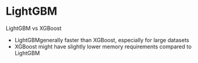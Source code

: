 # LightGBM

LightGBM vs XGBoost
- LightGBMgenerally faster than XGBoost, especially for large datasets
- XGBoost might have slightly lower memory requirements compared to LightGBM
